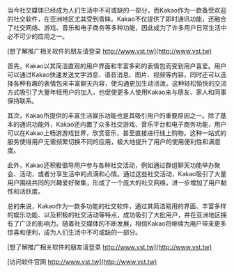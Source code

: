 当今社交媒体已经成为人们生活中不可或缺的一部分，而Kakao作为一款备受欢迎的社交软件，在亚洲地区尤其受到青睐。Kakao不仅提供了即时通讯功能，还融合了社交网络、游戏、音乐和电子商务等多种功能，因此成为了许多用户日常生活中必不可少的应用之一。

[想了解推广相关软件的朋友请登录 http://www.vst.tw](http://www.vst.tw)

首先，Kakao以其简洁直观的用户界面和丰富多彩的表情包而受到用户喜爱。用户可以通过Kakao快速发送文字消息、语音消息、图片、视频等内容，同时还可以选择各种有趣的表情包来丰富聊天内容，使沟通更加生动活泼。这种轻松愉快的交流方式吸引了大量年轻用户的加入，也促使更多人使用Kakao来与朋友、家人和同事保持联系。

其次，Kakao所提供的丰富生活娱乐功能也是其吸引用户的重要原因之一。除了基本的通讯功能外，Kakao还内置了众多社交游戏、音乐平台和电子商务功能，用户可以在Kakao上畅游游戏世界，欣赏音乐，甚至直接进行线上购物。这种一站式的服务使得用户无需频繁切换不同的应用，极大地提升了用户的使用便利性和满意度。

此外，Kakao还积极倡导用户参与各种社交活动，例如通过群组聊天功能举办聚会、活动，或者分享生活中的点滴和心情。通过这些社交活动，Kakao吸引了大量用户围绕共同的兴趣爱好聚集，形成了一个庞大的社交网络，进一步增加了用户黏性和活跃度。

总的来说，Kakao作为一款多功能的社交软件，通过其简洁易用的界面、丰富多样的娱乐功能、以及积极的社交活动等特点，成功吸引了大批用户，并在亚洲地区拥有了广泛的影响力。随着社交媒体的不断发展，相信Kakao将继续为用户带来更多惊喜和便利，成为人们生活中不可或缺的一部分。

[想了解推广相关软件的朋友请登录 http://www.vst.tw](http://www.vst.tw)


[访问软件官网 http://www.vst.tw](http://www.vst.tw)
